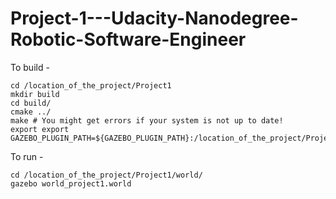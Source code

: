 # Project-1---Udacity-Nanodegree-Robotic-Software-Engineer

To build - 

```
cd /location_of_the_project/Project1
mkdir build
cd build/
cmake ../
make # You might get errors if your system is not up to date!
export export GAZEBO_PLUGIN_PATH=${GAZEBO_PLUGIN_PATH}:/location_of_the_project/Project1/build

```
To run -

```
cd /location_of_the_project/Project1/world/
gazebo world_project1.world
```

